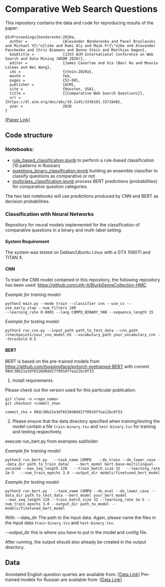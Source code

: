 # Comparative Web Search Questions

This repository contains the data and code for reproducing results of the paper:

```
@InProceedings{bondarenko:2020a,
  author =                {Alexander Bondarenko and Pavel Braslavski and Michael V{\"o}lske and Rami Aly and Maik Fr{\"o}be and Alexander Panchenko and Chris Biemann and Benno Stein and Matthias Hagen},
  booktitle =             {13th ACM International Conference on Web Search and Data Mining (WSDM 2020)},
  editor =                {James Caverlee and Xia (Ben) Hu and Mounia Lalmas and Wei Wang},
  ids =                   {stein:2020a},
  month =                 feb,
  pages =                 {52-60},
  publisher =             {ACM},
  site =                  {Houston, USA},
  title =                 {{Comparative Web Search Questions}},
  url =                   {https://dl.acm.org/doi/abs/10.1145/3336191.3371848},
  year =                  2020
}
```

[[Paper Link](https://webis.de/publications.html#bondarenko_2020a)]

## Code structure
### Notebooks:
- [rule_based_classification.ipynb](notebooks/rule_based_classification.ipynb) to perform a rule-based classification (15 patterns in Russian)
- [questions_binary_classification.ipynb](notebooks/questions_binary_classification.ipynb) building an ensemble classifier to classify questions as comparative or not.
- [multiclass_classification.ipynb](notebooks/multiclass_classification.ipynb) process BERT predictions (probabilities) for comparative question categories.

The two last notebooks will use predictions produced by CNN and BERT as decision probabilities.

### Classification with Neural Networks

Repository for neural models implemented for the classification of comparative questions in a binary and multi-label setting.

#### System Requirement

The system was tested on Debian/Ubuntu Linux with a GTX 1080TI and TITAN X.

#### CNN

To train the CNN model contained in this repository, the following repository has been used: https://github.com/uhh-lt/BlurbGenreCollection-HMC

*Example for training model:*  
```
python3 main.py --mode train --classifier cnn --use_cv --use_early_stop --num_filters 100 
--learning_rate 0.0001 --lang COMPQ_BINARY_YAN --sequence_length 15
```

*Example for testing model:*
```
python3 run_cnn.py --input_path path_to_test_data --cnn_path /checkpoints/your_cnn_model.h5 --vocabulary_path your_vocabulary_cnn --threshold 0.5
```

#### BERT

BERT is based on the pre-trained models from https://github.com/huggingface/pytorch-pretrained-BERT
with commit ```98dc30b21e3df6528d0dd17f0910ffea12bc0f33```

1. Install requirements.

Please check out the version used for this particular publication.
```
git clone -n <repo_name> 
git checkout <commit_sha>

commit_sha = 98dc30b21e3df6528d0dd17f0910ffea12bc0f33

```

2. Please ensure that the data directory specified when training/testing the model contain a file `train-binary.tsv` and `test-binary.tsv` for training and testing respectively.

execute run_bert.py from examples subfolder

*Example for training model:*  
```
python3 run_bert.py   --task_name COMPQ   --do_train --do_lower_case --data_dir path_to_train_data/   --bert_model bert-base-multilingual-uncased --max_seq_length 128   --train_batch_size 32   --learning_rate 2e-5   --num_train_epochs 3.0 --output_dir models/finetuned_bert_model
```



*Example for testing model:*  
```
python3 run_bert.py   --task_name COMPQ --do_eval --do_lower_case --data_dir path_to_test_data --bert_model your_bert_model 
--max_seq_length 128 --train_batch_size 32 --learning_rate 2e-5 --num_train_epochs 3.0 --output_dir path_to_model --models/finetuned_bert_model
```

With:
--data_dir The path to the input data. Again, please name the files in the input data `train-binary.tsv` and `test-binary.tsv`.

--output_dir this is where you have to put in the model and config file.

After running, the output should also already be created in the output directory.


## Data
Annotated English question queries are available from: [[Data Link](https://webis.de/data#webis-compquestions-20)]
Pre-trained models for Russian are available from: [[Data Link](https://cloud.uni-halle.de/s/9wVXVTUnqJciwyM)]
